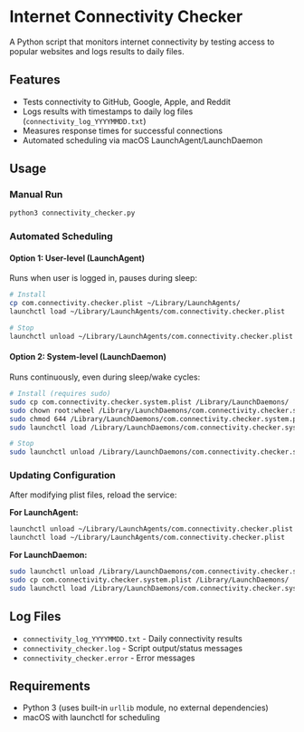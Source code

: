 # Internet Connectivity Checker

A Python script that monitors internet connectivity by testing access to popular websites and logs results to daily files.

## Features

- Tests connectivity to GitHub, Google, Apple, and Reddit
- Logs results with timestamps to daily log files (`connectivity_log_YYYYMMDD.txt`)
- Measures response times for successful connections
- Automated scheduling via macOS LaunchAgent/LaunchDaemon

## Usage

### Manual Run
```bash
python3 connectivity_checker.py
```

### Automated Scheduling

#### Option 1: User-level (LaunchAgent)
Runs when user is logged in, pauses during sleep:

```bash
# Install
cp com.connectivity.checker.plist ~/Library/LaunchAgents/
launchctl load ~/Library/LaunchAgents/com.connectivity.checker.plist

# Stop
launchctl unload ~/Library/LaunchAgents/com.connectivity.checker.plist
```

#### Option 2: System-level (LaunchDaemon)
Runs continuously, even during sleep/wake cycles:

```bash
# Install (requires sudo)
sudo cp com.connectivity.checker.system.plist /Library/LaunchDaemons/
sudo chown root:wheel /Library/LaunchDaemons/com.connectivity.checker.system.plist
sudo chmod 644 /Library/LaunchDaemons/com.connectivity.checker.system.plist
sudo launchctl load /Library/LaunchDaemons/com.connectivity.checker.system.plist

# Stop
sudo launchctl unload /Library/LaunchDaemons/com.connectivity.checker.system.plist
```

### Updating Configuration

After modifying plist files, reload the service:

**For LaunchAgent:**
```bash
launchctl unload ~/Library/LaunchAgents/com.connectivity.checker.plist
launchctl load ~/Library/LaunchAgents/com.connectivity.checker.plist
```

**For LaunchDaemon:**
```bash
sudo launchctl unload /Library/LaunchDaemons/com.connectivity.checker.system.plist
sudo cp com.connectivity.checker.system.plist /Library/LaunchDaemons/
sudo launchctl load /Library/LaunchDaemons/com.connectivity.checker.system.plist
```

## Log Files

- `connectivity_log_YYYYMMDD.txt` - Daily connectivity results
- `connectivity_checker.log` - Script output/status messages
- `connectivity_checker.error` - Error messages

## Requirements

- Python 3 (uses built-in `urllib` module, no external dependencies)
- macOS with launchctl for scheduling